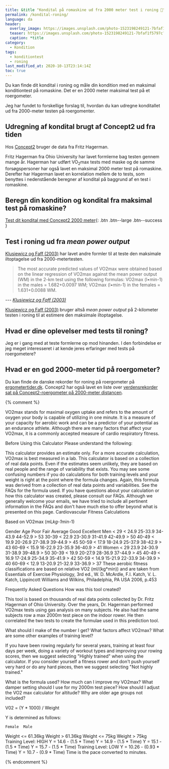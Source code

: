 ```yaml
---
title: &title "Kondital på romaskine ud fra 2000 meter test i roning 🚣"
permalink: /kondital-roning/
language: da
header:
  overlay_image: https://images.unsplash.com/photo-1523198249121-7bfaf1f5797c?ixlib=rb-1.2.1&ixid=eyJhcHBfaWQiOjEyMDd9&auto=format&fit=crop&w=1900&q=60
  teaser: https://images.unsplash.com/photo-1523198249121-7bfaf1f5797c?ixlib=rb-1.2.1&ixid=eyJhcHBfaWQiOjEyMDd9&auto=format&fit=crop&w=400&q=60
  caption: *title
category:
  - Kondition
tags:
  - konditiontest
  - roning
last_modified_at: 2020-10-13T23:14:14Z
toc: true
---
```


Du kan finde dit kondital i roning og måle din kondition med en maksimal konditiontest på romaskine. Det er en 2000 meter maksimal test på et roergometer.

Jeg har fundet to forskellige forslag til, hvordan du kan udregne konditallet ud fra 2000-meter testen på roergomenter.

## Udregning af kondital brugt af Concept2 ud fra tiden

Hos [Concept2](https://www.concept2.com/indoor-rowers/training/calculators/vo2max-calculator) bruger de data fra Fritz Hagerman.

Fritz Hagerman fra Ohio University har lavet formlerne bag testen gennem mange år. Hagerman har udført VO<sub>2</sub>max tests med maske og de samme forsøgspersoner har også lavet en maksimal 2000 meter test på romaskine. Derefter har Hagerman lavet en korrelation mellem de to tests, som benyttes i nedenstående beregner af kondital på baggrund af en test i romaskine.

## Beregn din kondition og kondital fra maksimal test på romaskine?

[Test dit kondital med Concept2 2000 meter](https://www.concept2.com/indoor-rowers/training/calculators/vo2max-calculator){: .btn .btn--large .btn--success }

## Test i roning ud fra _mean power output_

[Klusiewicz og Faff (2003)](https://www.researchgate.net/publication/47619695_Indirect_methods_of_estimating_maximal_oxygen_uptake_on_the_rowing_ergometer) har lavet andre formler til at teste den maksimale iltoptagelse ud fra 2000-metertesten.

> The most accurate predicted values of VO2max were obtained based on the linear regression of VO2max against the mean power output (WM) in the 2-km test using the following formulas: VO2max (l•min-1) in the males = 1.682+0.0097 WM; VO2max (l•min-1) in the females = 1.631+0.0088 WM.

--- <cite>[Klusiewicz og Faff (2003)](https://www.researchgate.net/publication/47619695_Indirect_methods_of_estimating_maximal_oxygen_uptake_on_the_rowing_ergometer)</cite>

[Klusiewicz og Faff (2003)](https://www.researchgate.net/publication/47619695_Indirect_methods_of_estimating_maximal_oxygen_uptake_on_the_rowing_ergometer) bruger altså _mean power output_ på 2-kilometer testen i roning til at estimere den maksimale iltoptagelse.

## Hvad er dine oplevelser med tests til roning?

Jeg er i gang med at teste formlerne op mod hinanden. I den forbindelse er jeg meget interesseret i at kende jeres erfaringer med tests på roergometere?

## Hvad er en god 2000-meter tid på roergometer?

Du kan finde de danske rekorder for roning på roergometer på [ergometertider.dk](https://ergometertider.dk/). Concept2 har også lavet en liste over [verdensrekorder sat på Concept2-roergometer på 2000-meter distancen](https://www.concept2.com/indoor-rowers/racing/records/world/2000).

{% comment %}

VO2max stands for maximal oxygen uptake and refers to the amount of oxygen your body is capable of utilizing in one minute. It is a measure of your capacity for aerobic work and can be a predictor of your potential as an endurance athlete. Although there are many factors that affect your VO2max, it is a commonly accepted measure of cardio respiratory fitness.

Before Using this Calculator
Please understand the following:

This calculator provides an estimate only. For a more accurate calculation, VO2max is best measured in a lab.
This calculator is based on a collection of real data points. Even if the estimates seem unlikely, they are based on real people and the range of variability that exists.
You may see some confusing numbers if you do calculations for both training levels and your weight is right at the point where the formula changes. Again, this formula was derived from a collection of real data points and variabilities. See the FAQs for the formula used.
If you have questions about your calculation or how this calculator was created, please consult our FAQs. Although we generally welcome your emails, we have tried to include all pertinent information in the FAQs and don't have much else to offer beyond what is presented on this page.
Cardiovascular Fitness Calculations

Based on VO2max (mL*kg-1*min-1)

Gender	Age	Poor	Fair	Average	Good	Excellent
Men	< 29	< 24.9	25-33.9	34-43.9	44-52.9	> 53
 	30-39	< 22.9	23-30.9	31-41.9	42-49.9	> 50
 	40-49	< 19.9	20-26.9	27-38.9	39-44.9	> 45
 	50-59	< 17.9	18-24.9	25-37.9	38-42.9	> 43
 	60-69	< 15.9	16-22.9	23-35.9	36-40.9	> 41
Women	< 29	23.9	24-30.9	31-38.9	39-48.9	> 50
 	30-39	< 19.9	20-27.9	28-36.9	37-44.9	> 45
 	40-49	< 16.9	17-24.9	25-34.9	35-41.9	> 42
 	50-59	< 14.9	15-21.9	22-33.9	34-39.9	> 40
 	60-69	< 12.9	13-20.9	21-32.9	33-36.9	> 37
These aerobic fitness classifications are based on relative VO2 (ml/(kg*min)) and
are taken from Essentials of Exercise Physiology, 3rd ed., W. D. McArdle, F.I. Katch,
V. L. Katch, Lippincott Williams and Wilkins, Philadelphia, PA USA 2006, p.453

Frequently Asked Questions
How was this tool created?

This tool is based on thousands of real data points collected by Dr. Fritz Hagerman of Ohio University. Over the years, Dr. Hagerman performed VO2max tests using gas analysis on many subjects. He also had the same subjects row a max 2000m test piece on the indoor rower. He then correlated the two tests to create the formulae used in this prediction tool.

What should I make of the number I get?
What factors affect VO2max?
What are some other examples of training level?

If you have been rowing regularly for several years, training at least four days per week, doing a variety of workout types and improving your rowing scores, then we suggest selecting "Highly trained" when using the calculator.
If you consider yourself a fitness rower and don't push yourself very hard or do any hard pieces, then we suggest selecting "Not highly trained."

What is the formula used?
How much can I improve my VO2max?
What damper setting should I use for my 2000m test piece?
How should I adjust the VO2 max calculator for altitude?
Why are older age groups not included?

V02 = (Y * 1000) / Weight

Y is determined as follows:

 	Female	Male
Weight <= 61.36kg	Weight > 61.36kg	Weight <= 75kg	Weight > 75kg
Training Level: HIGH	Y = 14.6 - (1.5 * Time)	Y = 14.9 - (1.5 * Time)	Y = 15.1 - (1.5 * Time)	Y = 15.7 - (1.5 * Time)
Training Level: LOW	Y = 10.26 - (0.93 * Time)	Y = 10.7 - (0.9 * Time)
 	Time is the pace converted to minutes.


{% endcomment %}